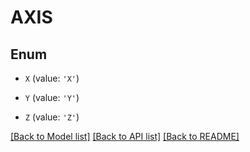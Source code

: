# AXIS


## Enum

* `X` (value: `'X'`)

* `Y` (value: `'Y'`)

* `Z` (value: `'Z'`)

[[Back to Model list]](../README.md#documentation-for-models) [[Back to API list]](../README.md#documentation-for-api-endpoints) [[Back to README]](../README.md)


